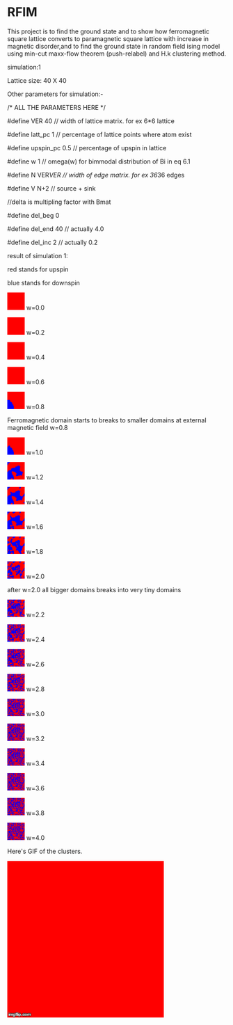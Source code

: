 # RFIM
This project is to find the ground state and to show how ferromagnetic square lattice converts to paramagnetic square lattice with increase in magnetic disorder,and to find the ground state in random field ising model using min-cut maxx-flow theorem (push-relabel) and H.k clustering method.

simulation:1 

Lattice size: 40 X 40 

Other parameters for simulation:-

/* ALL THE PARAMETERS HERE */

#define VER		    40	     //  width of lattice matrix. for ex 6*6 lattice

#define latt_pc     1		 // percentage of lattice points where atom exist

#define upspin_pc   0.5		 // percentage of upspin in lattice

#define w           1        // omega(w) for bimmodal distribution of Bi in eq 6.1    

#define N			VER*VER    // width of edge matrix. for ex 36*36 edges

#define V			N+2       // source + sink


//delta is multipling factor with Bmat

#define del_beg     0

#define del_end     40 // actually 4.0

#define del_inc     2 // actually 0.2


result of simulation 1:

red  stands for upspin

blue stands for downspin



![ScreenShot](/cluster-40-1-0.bmp)
w=0.0

![ScreenShot](/cluster-40-1-2.bmp)
w=0.2

![ScreenShot](/cluster-40-1-4.bmp)
w=0.4

![ScreenShot](/cluster-40-1-6.bmp)
w=0.6

![ScreenShot](/cluster-40-1-8.bmp)
w=0.8

Ferromagnetic domain starts to breaks to smaller domains at external magnetic field w=0.8

![ScreenShot](/cluster-40-1-10.bmp)
w=1.0

![ScreenShot](/cluster-40-1-12.bmp)
w=1.2

![ScreenShot](/cluster-40-1-14.bmp)
w=1.4

![ScreenShot](/cluster-40-1-16.bmp)
w=1.6

![ScreenShot](/cluster-40-1-18.bmp)
w=1.8

![ScreenShot](/cluster-40-1-20.bmp)
w=2.0

after w=2.0 all bigger domains breaks into very tiny domains

![ScreenShot](/cluster-40-1-22.bmp)
w=2.2

![ScreenShot](/cluster-40-1-24.bmp) 
w=2.4 

![ScreenShot](/cluster-40-1-26.bmp) 
w=2.6

![ScreenShot](/cluster-40-1-28.bmp) 
w=2.8

![ScreenShot](/cluster-40-1-30.bmp)
w=3.0

![ScreenShot](/cluster-40-1-32.bmp)
w=3.2

![ScreenShot](/cluster-40-1-34.bmp)
w=3.4

![ScreenShot](/cluster-40-1-36.bmp)
w=3.6

![ScreenShot](/cluster-40-1-38.bmp) 
w=3.8

![ScreenShot](/cluster-40-1-40.bmp)
w=4.0


Here's GIF of the clusters.

![ScreenShot](/clusters-40X40.gif)




